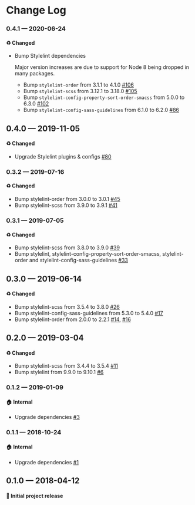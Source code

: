 # Change Log

### 0.4.1 — 2020-06-24

#### ♻️ Changed

- Bump Stylelint dependencies

  Major version increases are due to support for Node 8 being dropped in many packages.

  - Bump `stylelint-order` from 3.1.1 to 4.1.0 [#106](https://github.com/showbie/showbie-stylelint-config/pull/106)
  - Bump `stylelint-scss` from 3.12.1 to 3.18.0 [#105](https://github.com/showbie/showbie-stylelint-config/pull/105)
  - Bump `stylelint-config-property-sort-order-smacss` from 5.0.0 to 6.3.0 [#102](https://github.com/showbie/showbie-stylelint-config/pull/102)
  - Bump `stylelint-config-sass-guidelines` from 6.1.0 to 6.2.0 [#86](https://github.com/showbie/showbie-stylelint-config/pull/86)

## 0.4.0 — 2019-11-05

#### ♻️ Changed

- Upgrade Stylelint plugins & configs [#80](https://github.com/showbie/showbie-stylelint-config/pull/80)

### 0.3.2 — 2019-07-16

#### ♻️ Changed

- Bump stylelint-order from 3.0.0 to 3.0.1 [#45](https://github.com/showbie/showbie-stylelint-config/pull/45)
- Bump stylelint-scss from 3.9.0 to 3.9.1 [#41](https://github.com/showbie/showbie-stylelint-config/pull/41)

### 0.3.1 — 2019-07-05

#### ♻️ Changed

- Bump stylelint-scss from 3.8.0 to 3.9.0 [#39](https://github.com/showbie/showbie-stylelint-config/pull/39)
- Bump stylelint, stylelint-config-property-sort-order-smacss, stylelint-order and stylelint-config-sass-guidelines [#33](https://github.com/showbie/showbie-stylelint-config/pull/33)

## 0.3.0 — 2019-06-14

#### ♻️ Changed

- Bump stylelint-scss from 3.5.4 to 3.8.0 [#26](https://github.com/showbie/showbie-stylelint-config/pull/26)
- Bump stylelint-config-sass-guidelines from 5.3.0 to 5.4.0 [#17](https://github.com/showbie/showbie-stylelint-config/pull/17)
- Bump stylelint-order from 2.0.0 to 2.2.1 [#14](https://github.com/showbie/showbie-stylelint-config/pull/14), [#16](https://github.com/showbie/showbie-stylelint-config/pull/16)

## 0.2.0 — 2019-03-04

#### ♻️ Changed

- Bump stylelint-scss from 3.4.4 to 3.5.4 [#11](https://github.com/showbie/showbie-stylelint-config/pull/11)
- Bump stylelint from 9.9.0 to 9.10.1 [#6](https://github.com/showbie/showbie-stylelint-config/pull/6)

### 0.1.2 — 2019-01-09

#### 🏠 Internal

- Upgrade dependencies [#3](https://github.com/showbie/showbie-stylelint-config/pull/3)

### 0.1.1 — 2018-10-24

#### 🏠 Internal

- Upgrade dependencies [#1](https://github.com/showbie/showbie-stylelint-config/pull/1)

## 0.1.0 — 2018-04-12

#### 🎉 Initial project release
